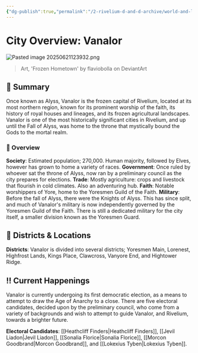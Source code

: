 ```yaml
---
{"dg-publish":true,"permalink":"/2-rivelium-d-and-d-archive/world-and-lore/cities/vanalor/","created":"2025-06-21T12:33:54.754+02:00","updated":"2025-06-21T13:13:36.672+02:00"}
---
```


# City Overview: Vanalor

![Pasted image 20250621123932.png](/img/user/99%20%F0%9F%93%A6%20The%20Back%20Store/Images/Pasted%20image%2020250621123932.png)
> Art, 'Frozen Hometown' by flaviobolla on DeviantArt
## 📃 Summary

Once known as Alyss, Vanalor is the frozen capital of Rivelium, located at its most northern region, known for its prominent worship of the faith, its history of royal houses and lineages, and its frozen agricultural landscapes. Vanalor is one of the most historically significant cities in Rivelium, and up until the Fall of Alyss, was home to the throne that mystically bound the Gods to the mortal realm.
### 🧭 Overview

**Society**: Estimated population; 270,000. Human majority, followed by Elves, however has grown to home a variety of races.
**Government**: Once ruled by whoever sat the throne of Alyss, now ran by a preliminary council as the city prepares for elections.
**Trade**: Mostly agriculture: crops and livestock that flourish in cold climates. Also an adventuring hub.
**Faith**: Notable worshippers of Yore, home to the Yoresmen Guild of the Faith.
**Military**: Before the fall of Alyss, there were the Knights of Alyss. This has since split, and much of Vanalor's military is now independently governed by the Yoresmen Guild of the Faith. There is still a dedicated military for the city itself, a smaller division known as the Yoresmen Guard.
## 📍 Districts & Locations

**Districts**: Vanalor is divided into several districts; Yoresmen Main, Lorenest, Highfrost Lands, Kings Place, Clawcross, Vanyore End, and Hightower Ridge.
## ‼️ Current Happenings

Vanalor is currently undergoing its first democratic election, as a means to attempt to draw the Age of Anarchy to a close. There are five electoral candidates, decided upon by the preliminary council, who come from a variety of backgrounds and wish to attempt to guide Vanalor, and Rivelium, towards a brighter future.

**Electoral Candidates**: [[Heathcliff Finders\|Heathcliff Finders]], [[Jevil Liadon\|Jevil Liadon]], [[Sonalia Florice\|Sonalia Florice]], [[Morcon Goodbrand\|Morcon Goodbrand]], and [[Lokexius Tyben\|Lokexius Tyben]].